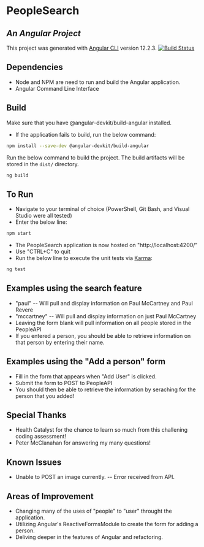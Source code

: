 # PeopleSearch
## _An Angular Project_
This project was generated with [Angular CLI](https://github.com/angular/angular-cli) version 12.2.3.
[![Build Status](https://travis-ci.org/joemccann/dillinger.svg?branch=master)](https://travis-ci.org/joemccann/dillinger)

## Dependencies
- Node and NPM are need to run and build the Angular application.
- Angular Command Line Interface

## Build
 Make sure that you have @angular-devkit/build-angular installed.
- If the application fails to build, run the below command:
```sh
npm install --save-dev @angular-devkit/build-angular
```
Run the below command to build the project. The build artifacts will be stored in the `dist/` directory.
```sh
ng build
```

## To Run
- Navigate to your terminal of choice (PowerShell, Git Bash, and Visual Studio were all tested)
- Enter the below line:
```sh
npm start
```
- The PeopleSearch application is now hosted on "http://localhost:4200/"
- Use "CTRL+C" to quit
- Run the below line to execute the unit tests via [Karma](https://karma-runner.github.io):
```sh
ng test
```


## Examples using the search feature
- "paul"
-- Will pull and display information on Paul McCartney and Paul Revere
- "mccartney"
-- Will pull and display information on just Paul McCartney
- Leaving the form blank will pull information on all people stored in the PeopleAPI
- If you entered a person, you should be able to retrieve information on that person by entering their name.

## Examples using the "Add a person" form
- Fill in the form that appears when "Add User" is clicked.
- Submit the form to POST to PeopleAPI 
- You should then be able to retrieve the information by seraching for the person that you added!

## Special Thanks
- Health Catalyst for the chance to learn so much from this challening coding assessment!
- Peter McClanahan for answering my many questions!

## Known Issues
- Unable to POST an image currently.
-- Error received from API.

## Areas of Improvement
- Changing many of the uses of "people" to "user" throught the application.
- Utilizing Angular's ReactiveFormsModule to create the form for adding a person.
- Deliving deeper in the features of Angular and refactoring.